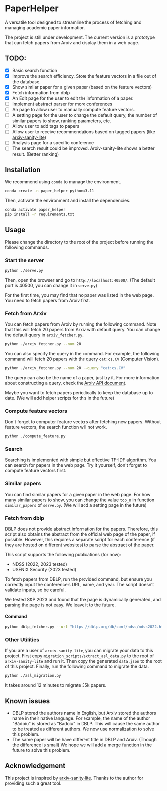 # PaperHelper

A versatile tool designed to streamline the process of fetching and managing academic paper information. 

The project is still under development. The current version is a prototype that can fetch papers from Arxiv and display them in a web page.

## TODO:

- [x] Basic search function
- [x] Improve the search efficiency. Store the feature vectors in a file out of the database.
- [x] Show similar paper for a given paper (based on the feature vectors)
- [x] Fetch information from dblp
- [x] An Edit page for the user to edit the information of a paper.
- [ ] Implement abstract parser for more conferences
- [ ] An page to allow user to manually compute feature vectors.
- [ ] A setting page for the user to change the default query, the number of similar papers to show, ranking parameters, etc.
- [ ] Allow user to add tags to papers
- [ ] Allow user to receive recommendations based on tagged papers (like [arxiv-sanity-lite](https://github.com/karpathy/arxiv-sanity-lite))
- [ ] Analysis page for a specific conference
- [ ] The search result could be improved. Arxiv-sanity-lite shows a better result. (Better ranking)

## Installation

We recommend using `conda` to manage the environment. 

```bash
conda create -n paper_helper python=3.11
```

Then, activate the environment and install the dependencies.

```bash
conda activate paper_helper
pip install -r requirements.txt
```


## Usage

Please change the directory to the root of the project before running the following commands.

### Start the server

```bash
python ./serve.py
```

Then, open the browser and go to `http://localhost:40500/`. (The default port is 40500, you can change it in `serve.py`)

For the first time, you may find that no paper was listed in the web page. You need to fetch papers from Arxiv first.

### Fetch from Arxiv

You can fetch papers from Arxiv by running the following command. Note that this will fetch 20 papers from Arxiv with default query. You can change the default query in `arxiv_fetcher.py`.

```bash
python ./arxiv_fetcher.py --num 20 
```

You can also specify the query in the command. For example, the following command will fetch 20 papers with the query `cat:cs.CV` (Computer Vision).

```bash
python ./arxiv_fetcher.py --num 20 --query "cat:cs.CV"
```

The query can also be the name of a paper, just try it. For more information about constructing a query, check the [Arxiv API document](https://arxiv.org/help/api/user-manual#query_details).

Maybe you want to fetch papers periodically to keep the database up to date. (We will add helper scripts for this in the future)

### Compute feature vectors

Don't forget to computer feature vectors after fetching new papers. Without feature vectors, the search function will not work.

```bash
python ./compute_feature.py
```

### Search

Searching is implemented with simple but effective TF-IDF algorithm. You can search for papers in the web page. Try it yourself, don't forget to compute feature vectors first.

### Similar papers

You can find similar papers for a given paper in the web page. For how many similar papers to show, you can change the value `top_n` in function `similar_papers` of `serve.py`. (We will add a setting page in the future)

### Fetch from dblp

DBLP does not provide abstract information for the papers. Therefore, this script also obtains the abstract from the official web page of the paper, if possible. However, this requires a separate script for each conference (if they are hosted on different websites) to parse the abstract of the paper.

This script supports the following publications (for now):

- NDSS (2022, 2023 tested)
- USENIX Security (2023 tested)

To fetch papers from DBLP, run the provided command, but ensure you correctly input the conference’s URL, name, and year. The script doesn’t validate inputs, so be careful.

We tested S&P 2023 and found that the page is dynamically generated, and parsing the page is not easy. We leave it to the future.

#### Command

```bash 
python dblp_fetcher.py --url "https://dblp.org/db/conf/ndss/ndss2022.html" --name "NDSS" --year "2022"
```

### Other Utilities

If you are a user of `arxiv-sanity-lite`, you can migrate your data to this project. First copy `migration_scripts/extract_asl_data.py` to the root of `arxiv-sanity-lite` and run it. Then copy the generated `data.json` to the root of this project. Finally, run the following command to migrate the data.

```bash
python ./asl_migration.py
```

It takes around 12 minutes to migrate 35k papers.

## Known issues

- DBLP stored the authors name in English, but Arxiv stored the authors name in their native language. For example, the name of the author "Bădoiu" is stored as "Badoiu" in DBLP. This will cause the same author to be treated as different authors. We now use normalization to solve this problem. 
- The same paper will be have different title in DBLP and Arxiv. (Though the difference is small) We hope we will add a merge function in the future to solve this problem.

## Acknowledgement

This project is inspired by [arxiv-sanity-lite](https://github.com/karpathy/arxiv-sanity-lite). Thanks to the author for providing such a great tool.
